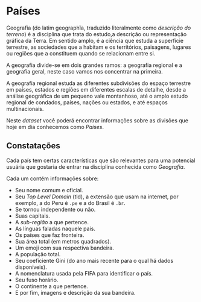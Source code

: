 # Países

Geografia (do latim geographĭa, traduzido literalmente como
_descrição do terreno_) é a disciplina que trata do estudo,a descrição ou
representação gráfica da Terra. Em sentido amplo, é a ciência que estuda a
superfície terrestre, as sociedades que a habitam e os territórios, paisagens,
lugares ou regiões que a constituem quando se relacionam entre si.

A geografia divide-se em dois grandes ramos: a geografia regional e a geografia
geral, neste caso vamos nos concentrar na primeira.

A geografia regional estuda as diferentes subdivisões do espaço terrestre em
países, estados e regiões em diferentes escalas de detalhe, desde a análise
geográfica de um pequeno vale montanhoso, até o amplo estudo regional de
condados, países, nações ou estados, e até espaços multinacionais.

Neste _dataset_ você poderá encontrar informações sobre as divisões que hoje em
dia conhecemos como _Países_.

## Constatações

Cada país tem certas características que são relevantes para uma potencial
usuária que gostaria de entrar na disciplina conhecida como _Geografia_.

Cada um contém informações sobre:

- Seu nome comum e oficial.
- Seu _Top Level Domain_ (tld), a extensão que usam na internet, por exemplo,
  a do Peru é `.pe` e a do Brasil é `.br`.
- Se tornou independente ou não.
- Suas capitais.
- A _sub-região_ a que pertence.
- As línguas faladas naquele país.
- Os países que faz fronteira.
- Sua área total (em metros quadrados).
- Um emoji com sua respectiva bandeira.
- A população total.
- Seu coeficiente Gini (do ano mais recente para o qual há dados disponíveis).
- A nomenclatura usada pela FIFA para identificar o país.
- Seu fuso horário.
- O continente a que pertence.
- E por fim, imagens e descrição da sua bandeira.
